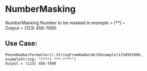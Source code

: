 # NumberMasking
NumberMasking
Number to be masked in example = (***) ***-**** <br>
Output = (123) 456-7890


## Use Case:
`PhoneNumberFormatter().StringFromNumberWithExample(1234567890, exampleString: "(***) ***-****")`<br>
`Output = (123) 456-7890`
